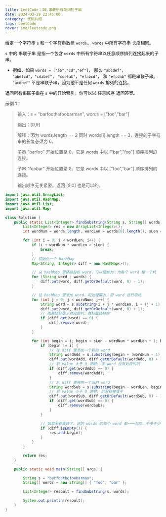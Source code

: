```yaml
---
title: LeetCode：30.串联所有单词的子串
date: 2024-03-29 22:45:00
category: 代码片段
tags: LeetCode
cover: img/leetcode.png
---
```

给定一个字符串 `s` 和一个字符串数组 `words`。 `words` 中所有字符串 长度相同。

`s` 中的 串联子串 是指一个包含  `words` 中所有字符串以任意顺序排列连接起来的子串。

- 例如，如果 `words = ["ab","cd","ef"]`， 那么 `"abcdef"`， `"abefcd"`，`"cdabef"`， `"cdefab"`，`"efabcd"`， 和 `"efcdab"` 都是串联子串。 `"acdbef"` 不是串联子串，因为他不是任何 `words` 排列的连接。

返回所有串联子串在 `s` 中的开始索引。你可以以 任意顺序 返回答案。

示例 1：
> 输入：s = "barfoothefoobarman", words = ["foo","bar"]
> 
> 输出：[0,9]
> 
> 解释：因为 words.length == 2 同时 words[i].length == 3，连接的子字符串的长度必须为 6。
> 
> 子串 "barfoo" 开始位置是 0。它是 words 中以 ["bar","foo"] 顺序排列的连接。
> 
> 子串 "foobar" 开始位置是 9。它是 words 中以 ["foo","bar"] 顺序排列的连接。
> 
> 输出顺序无关紧要。返回 [9,0] 也是可以的。

```java
import java.util.ArrayList;
import java.util.HashMap;
import java.util.List;
import java.util.Map;

class Solution {
    public static List<Integer> findSubstring(String s, String[] words) {
        List<Integer> res = new ArrayList<Integer>();
        int wordNum = words.length, wordLen = words[0].length(), sLen = s.length();

        for (int i = 0; i < wordLen; i++) {
            if (i + wordNum * wordLen > sLen) {
                break;
            }
            // 初始化一个 hashMap
            Map<String, Integer> diff = new HashMap<>();

            // 从 hashMap 里移除目标 word，可以理解为：为每个 word 挖一个坑
            for (String word : words) {
                diff.put(word, diff.getOrDefault(word, 0) - 1);
            }

            // 往 hashMap 里添加 word，可以理解为：用 word 进行填坑
            for (int j = 0; j < wordNum; j++) {
                String word = s.substring(i + j * wordLen, i + (j + 1) * wordLen);
                diff.put(word, diff.getOrDefault(word, 0) + 1);
                // 如果刚好填了对应的坑，就把痕迹抹除
                if (diff.get(word) == 0) {
                    diff.remove(word);
                }
            }

            for (int begin = i; begin < sLen - wordNum * wordLen + 1; begin += wordLen) {
                if (begin != i) {
                    // 往 diff 里添加一个新的 word
                    String wordAdd = s.substring(begin + (wordNum - 1) * wordLen, begin + wordNum * wordLen);
                    diff.put(wordAdd, diff.getOrDefault(wordAdd, 0) + 1);
                    // 若 value 大于 0 说明: 该 word 没有对应的坑
                    if (diff.get(wordAdd) == 0) {
                        diff.remove(wordAdd);
                    }
                    // 从 diff 里移除一个旧的 word
                    String wordSub = s.substring(begin - wordLen, begin);
                    // 若 value 小于 0 说明: 坑没有被填平
                    diff.put(wordSub, diff.getOrDefault(wordSub, 0) - 1);
                    if (diff.get(wordSub) == 0) {
                        diff.remove(wordSub);
                    }
                }

                // 如果没有痕迹了，说明 words 的每个 word 都一一对应，不多不少
                if (diff.isEmpty()) {
                    res.add(begin);
                }
            }
        }

        return res;
    }

    public static void main(String[] args) {

        String s = "barfoothefoobarman";
        String[] words = new String[] { "foo", "bar" };

        List<Integer> resoult = findSubstring(s, words);

        System.out.println(resoult);
    }
}
```
